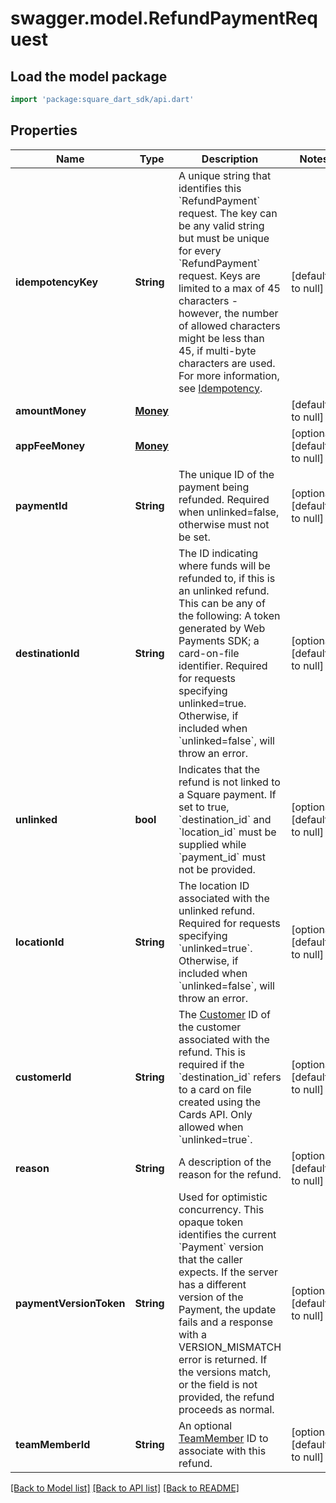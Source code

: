 # swagger.model.RefundPaymentRequest

## Load the model package
```dart
import 'package:square_dart_sdk/api.dart'
```

## Properties
Name | Type | Description | Notes
------------ | ------------- | ------------- | -------------
**idempotencyKey** | **String** |  A unique string that identifies this &#x60;RefundPayment&#x60; request. The key can be any valid string but must be unique for every &#x60;RefundPayment&#x60; request.  Keys are limited to a max of 45 characters - however, the number of allowed characters might be less than 45, if multi-byte characters are used.  For more information, see [Idempotency](https://developer.squareup.com/docs/working-with-apis/idempotency). | [default to null]
**amountMoney** | [**Money**](Money.md) |  | [default to null]
**appFeeMoney** | [**Money**](Money.md) |  | [optional] [default to null]
**paymentId** | **String** | The unique ID of the payment being refunded. Required when unlinked&#x3D;false, otherwise must not be set. | [optional] [default to null]
**destinationId** | **String** | The ID indicating where funds will be refunded to, if this is an unlinked refund. This can be any of the following: A token generated by Web Payments SDK; a card-on-file identifier. Required for requests specifying unlinked&#x3D;true. Otherwise, if included when &#x60;unlinked&#x3D;false&#x60;, will throw an error. | [optional] [default to null]
**unlinked** | **bool** | Indicates that the refund is not linked to a Square payment. If set to true, &#x60;destination_id&#x60; and &#x60;location_id&#x60; must be supplied while &#x60;payment_id&#x60; must not be provided. | [optional] [default to null]
**locationId** | **String** | The location ID associated with the unlinked refund. Required for requests specifying &#x60;unlinked&#x3D;true&#x60;. Otherwise, if included when &#x60;unlinked&#x3D;false&#x60;, will throw an error. | [optional] [default to null]
**customerId** | **String** | The [Customer](https://developer.squareup.com/reference/square_2023-12-13/objects/Customer) ID of the customer associated with the refund. This is required if the &#x60;destination_id&#x60; refers to a card on file created using the Cards API. Only allowed when &#x60;unlinked&#x3D;true&#x60;. | [optional] [default to null]
**reason** | **String** | A description of the reason for the refund. | [optional] [default to null]
**paymentVersionToken** | **String** |  Used for optimistic concurrency. This opaque token identifies the current &#x60;Payment&#x60; version that the caller expects. If the server has a different version of the Payment, the update fails and a response with a VERSION_MISMATCH error is returned. If the versions match, or the field is not provided, the refund proceeds as normal. | [optional] [default to null]
**teamMemberId** | **String** | An optional [TeamMember](https://developer.squareup.com/reference/square_2023-12-13/objects/TeamMember) ID to associate with this refund. | [optional] [default to null]

[[Back to Model list]](../README.md#documentation-for-models) [[Back to API list]](../README.md#documentation-for-api-endpoints) [[Back to README]](../README.md)

